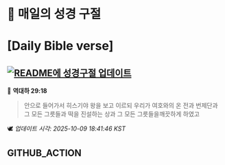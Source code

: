 # 🙏 매일의 성경 구절
# [Daily Bible verse]
## [![README에 성경구절 업데이트](https://github.com/DONGSUKA/first_test/actions/workflows/update-readme-bible.yml/badge.svg)](https://github.com/DONGSUKA/first_test/actions/workflows/update-readme-bible.yml)
<!-- START_BIBLE_VERSE -->
📖 **역대하 29:18**
> 안으로 들어가서 히스기야 왕을 보고 이르되 우리가 여호와의 온 전과 번제단과 그 모든 그릇들과 떡을 진설하는 상과 그 모든 그릇들을깨끗하게 하였고

🕊️ _업데이트 시각: 2025-10-09 18:41:46 KST_
  <!-- END_BIBLE_VERSE -->
## GITHUB_ACTION
